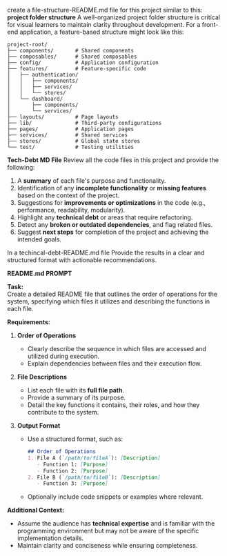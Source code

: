 
create a file-structure-README.md file for this project similar to this: **project folder structure** A well-organized project folder structure is 
  critical for visual learners to maintain clarity throughout development. For a front-end application, a feature-based structure might look like this:
  ```
  project-root/
  ├── components/       # Shared components
  ├── composables/      # Shared composables
  ├── config/           # Application configuration
  ├── features/         # Feature-specific code
  │   ├── authentication/
  │   │   ├── components/
  │   │   ├── services/
  │   │   └── stores/
  │   └── dashboard/
  │       ├── components/
  │       └── services/
  ├── layouts/          # Page layouts
  ├── lib/              # Third-party configurations
  ├── pages/            # Application pages
  ├── services/         # Shared services
  ├── stores/           # Global state stores
  └── test/             # Testing utilities

  ```


**Tech-Debt MD File**
Review all the code files in this project and provide the following:

  1. A **summary** of each file's purpose and functionality.
  2. Identification of any **incomplete functionality** or **missing features** based on the context of the project.
  3. Suggestions for **improvements or optimizations** in the code (e.g., performance, readability, modularity).
  4. Highlight any **technical debt** or areas that require refactoring.
  5. Detect any **broken or outdated dependencies**, and flag related files.
  6. Suggest **next steps** for completion of the project and achieving the intended goals.

  In a  techincal-debt-README.md file Provide the results in a clear and structured format with actionable recommendations.

**README.md PROMPT**

**Task:**  
  Create a detailed README file that outlines the order of operations for the system, specifying which files it utilizes and describing the functions in 
  each file.

  **Requirements:**

  1. **Order of Operations**
      
      - Clearly describe the sequence in which files are accessed and utilized during execution.
      - Explain dependencies between files and their execution flow.
  2. **File Descriptions**
      
      - List each file with its **full file path**.
      - Provide a summary of its purpose.
      - Detail the key functions it contains, their roles, and how they contribute to the system.
  3. **Output Format**
      
      - Use a structured format, such as:
          
          ```markdown
          ## Order of Operations
          1. File A (`/path/to/fileA`): [Description]
             - Function 1: [Purpose]
             - Function 2: [Purpose]
          2. File B (`/path/to/fileB`): [Description]
             - Function 3: [Purpose]
          ```
          
      - Optionally include code snippets or examples where relevant.

  **Additional Context:**

  - Assume the audience has **technical expertise** and is familiar with the programming environment but may not be aware of the specific implementation 
  details.
  - Maintain clarity and conciseness while ensuring completeness.



